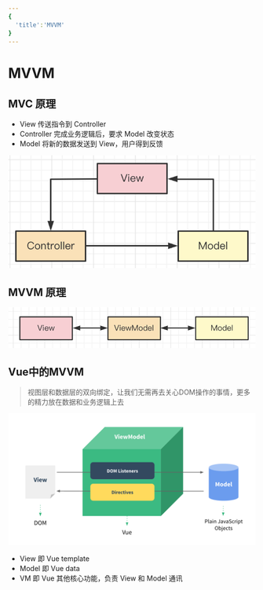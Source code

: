 ```yaml
---
{
  'title':'MVVM'
}
---
```

# MVVM

## MVC 原理

- View 传送指令到 Controller
- Controller 完成业务逻辑后，要求 Model 改变状态
- Model 将新的数据发送到 View，用户得到反馈

![](/Vue/MVC.png)

## MVVM 原理

![](/Vue/MVVM.png)

## Vue中的MVVM

> 视图层和数据层的双向绑定，让我们无需再去关心DOM操作的事情，更多的精力放在数据和业务逻辑上去

![](/Vue/vue-mvvm.png)

- View 即 Vue template
- Model 即 Vue data
- VM 即 Vue 其他核心功能，负责 View 和 Model 通讯
